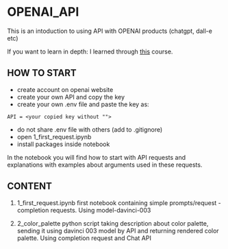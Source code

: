 # OPENAI_API

This is an intoduction to using API with OPENAI products (chatgpt, dall-e etc)

If you want to learn in depth: I learned through [this](https://www.udemy.com/share/108w3y3@3fhw0tWsFbGyPGWHxBOSINLbBrv6qkVVzd5H7N6c8rv0Q_itu2frj1BIqx0AMPHirg==/) course.

## HOW TO START
- create account on openai website
- create your own API and copy the key
- create your own .env file and paste the key as:

`API = <your copied key without "">`

- do not share .env file with others (add to .gitignore)
- open 1_first_request.ipynb
- install packages inside notebook

In the notebook you will find how to start with API requests and explanations with examples 
about arguments used in these requests. 

## CONTENT

1. 1_first_request.ipynb
first notebook containing simple prompts/request - completion requests. Using model-davinci-003

2. 2_color_palette
python script taking description about color palette, sending it using davinci 003 model by
API and returning rendered  color palette. Using completion request and Chat API
